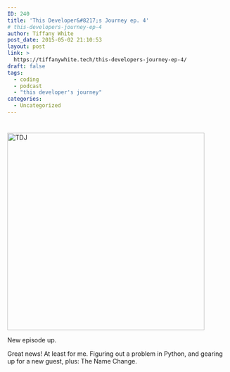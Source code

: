 ```yaml
---
ID: 240
title: 'This Developer&#8217;s Journey ep. 4'
# this-developers-journey-ep-4
author: Tiffany White
post_date: 2015-05-02 21:10:53
layout: post
link: >
  https://tiffanywhite.tech/this-developers-journey-ep-4/
draft: false
tags:
  - coding
  - podcast
  - "this developer's journey"
categories:
  - Uncategorized
---
```

<h1></h1>

<img class=" aligncenter" src="http://helloburgh.me/wp-content/uploads/2015/05/wpid-Dev-Logo.png" alt="TDJ" width="448" height="448" />

New episode up.

Great news! At least for me. Figuring out a problem in Python, and gearing up for a new guest, plus: The Name Change.